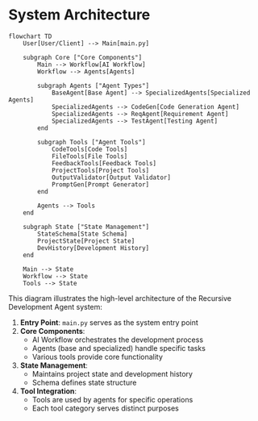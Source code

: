 # System Architecture

```mermaid
flowchart TD
    User[User/Client] --> Main[main.py]
    
    subgraph Core ["Core Components"]
        Main --> Workflow[AI Workflow]
        Workflow --> Agents[Agents]
        
        subgraph Agents ["Agent Types"]
            BaseAgent[Base Agent] --> SpecializedAgents[Specialized Agents]
            SpecializedAgents --> CodeGen[Code Generation Agent]
            SpecializedAgents --> ReqAgent[Requirement Agent]
            SpecializedAgents --> TestAgent[Testing Agent]
        end
        
        subgraph Tools ["Agent Tools"]
            CodeTools[Code Tools]
            FileTools[File Tools]
            FeedbackTools[Feedback Tools]
            ProjectTools[Project Tools]
            OutputValidator[Output Validator]
            PromptGen[Prompt Generator]
        end
        
        Agents --> Tools
    end
    
    subgraph State ["State Management"]
        StateSchema[State Schema]
        ProjectState[Project State]
        DevHistory[Development History]
    end
    
    Main --> State
    Workflow --> State
    Tools --> State
```

This diagram illustrates the high-level architecture of the Recursive Development Agent system:

1. **Entry Point**: `main.py` serves as the system entry point
2. **Core Components**:
   - AI Workflow orchestrates the development process
   - Agents (base and specialized) handle specific tasks
   - Various tools provide core functionality
3. **State Management**:
   - Maintains project state and development history
   - Schema defines state structure
4. **Tool Integration**:
   - Tools are used by agents for specific operations
   - Each tool category serves distinct purposes
